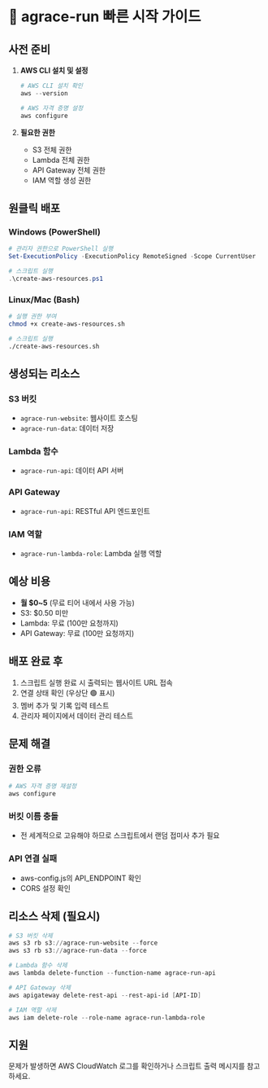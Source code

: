# 🚀 agrace-run 빠른 시작 가이드

## 사전 준비
1. **AWS CLI 설치 및 설정**
   ```powershell
   # AWS CLI 설치 확인
   aws --version
   
   # AWS 자격 증명 설정
   aws configure
   ```

2. **필요한 권한**
   - S3 전체 권한
   - Lambda 전체 권한
   - API Gateway 전체 권한
   - IAM 역할 생성 권한

## 원클릭 배포

### Windows (PowerShell)
```powershell
# 관리자 권한으로 PowerShell 실행
Set-ExecutionPolicy -ExecutionPolicy RemoteSigned -Scope CurrentUser

# 스크립트 실행
.\create-aws-resources.ps1
```

### Linux/Mac (Bash)
```bash
# 실행 권한 부여
chmod +x create-aws-resources.sh

# 스크립트 실행
./create-aws-resources.sh
```

## 생성되는 리소스

### S3 버킷
- `agrace-run-website`: 웹사이트 호스팅
- `agrace-run-data`: 데이터 저장

### Lambda 함수
- `agrace-run-api`: 데이터 API 서버

### API Gateway
- `agrace-run-api`: RESTful API 엔드포인트

### IAM 역할
- `agrace-run-lambda-role`: Lambda 실행 역할

## 예상 비용
- **월 $0~5** (무료 티어 내에서 사용 가능)
- S3: $0.50 미만
- Lambda: 무료 (100만 요청까지)
- API Gateway: 무료 (100만 요청까지)

## 배포 완료 후
1. 스크립트 실행 완료 시 출력되는 웹사이트 URL 접속
2. 연결 상태 확인 (우상단 🟢 표시)
3. 멤버 추가 및 기록 입력 테스트
4. 관리자 페이지에서 데이터 관리 테스트

## 문제 해결

### 권한 오류
```powershell
# AWS 자격 증명 재설정
aws configure
```

### 버킷 이름 충돌
- 전 세계적으로 고유해야 하므로 스크립트에서 랜덤 접미사 추가 필요

### API 연결 실패
- aws-config.js의 API_ENDPOINT 확인
- CORS 설정 확인

## 리소스 삭제 (필요시)
```powershell
# S3 버킷 삭제
aws s3 rb s3://agrace-run-website --force
aws s3 rb s3://agrace-run-data --force

# Lambda 함수 삭제
aws lambda delete-function --function-name agrace-run-api

# API Gateway 삭제
aws apigateway delete-rest-api --rest-api-id [API-ID]

# IAM 역할 삭제
aws iam delete-role --role-name agrace-run-lambda-role
```

## 지원
문제가 발생하면 AWS CloudWatch 로그를 확인하거나 스크립트 출력 메시지를 참고하세요.